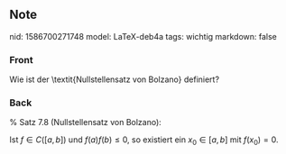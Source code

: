 ## Note
nid: 1586700271748
model: LaTeX-deb4a
tags: wichtig
markdown: false

### Front
Wie ist der \textit{Nullstellensatz von Bolzano} definiert?

### Back
% Satz 7.8 (Nullstellensatz von Bolzano): <div><span>
</span></div><div><span>Ist $f \in C([a, b])$ und $f(a) f(b) \leq 0,$ so existiert ein $x_{0} \in[a, b]$ mit $f\left(x_{0}\right)=0$.</span></div>
